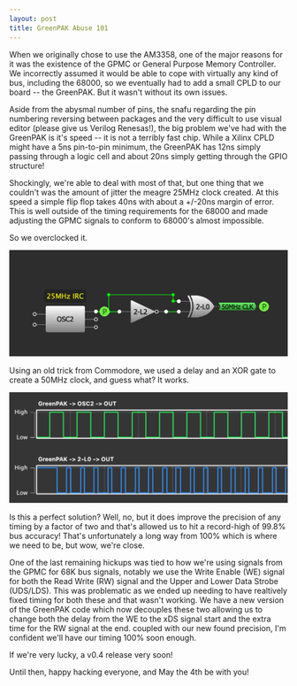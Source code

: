 ```yaml
---
layout: post
title: GreenPAK Abuse 101
---
```


When we originally chose to use the AM3358, one of the major reasons for it was the existence of the GPMC or General Purpose Memory Controller. We incorrectly assumed it would be able to cope with virtually any kind of bus, including the 68000, so we eventually had to add a small CPLD to our board -- the GreenPAK. But it wasn't without its own issues.

Aside from the abysmal number of pins, the snafu regarding the pin numbering reversing between packages and the very difficult to use visual editor (please give us Verilog Renesas!), the big problem we've had with the GreenPAK is it's speed -- it is not a terribly fast chip. While a Xilinx CPLD might have a 5ns pin-to-pin minimum, the GreenPAK has 12ns simply passing through a logic cell and about 20ns simply getting through the GPIO structure!

Shockingly, we're able to deal with most of that, but one thing that we couldn't was the amount of jitter the meagre 25MHz clock created. At this speed a simple flip flop takes 40ns with about a +/-20ns margin of error. This is well outside of the timing requirements for the 68000 and made adjusting the GPMC signals to conform to 68000's almost impossible.

So we overclocked it.

![](https://raw.githubusercontent.com/lostcatproductions/lostcatproductions.github.io/master/images/clock_coubler.PNG)

Using an old trick from Commodore, we used a delay and an XOR gate to create a 50MHz clock, and guess what? It works.

![](https://raw.githubusercontent.com/lostcatproductions/lostcatproductions.github.io/master/images/clock_doubled.PNG)

Is this a perfect solution? Well, no, but it does improve the precision of any timing by a factor of two and that's allowed us to hit a record-high of 99.8% bus accuracy! That's unfortunately a long way from 100% which is where we need to be, but wow, we're close.

One of the last remaining hickups was tied to how we're using signals from the GPMC for 68K bus signals, notably we use the Write Enable (WE) signal for both the Read Write (RW) signal and the Upper and Lower Data Strobe (UDS/LDS). This was problematic as we ended up needing to have realtively fixed timing for both these and that wasn't working. We have a new version of the GreenPAK code which now decouples these two allowing us to change both the delay from the WE to the xDS signal start and the extra time for the RW signal at the end. coupled with our new found precision, I'm confident we'll have our timing 100% soon enough.

If we're very lucky, a v0.4 release very soon!

Until then, happy hacking everyone, and May the 4th be with you!
